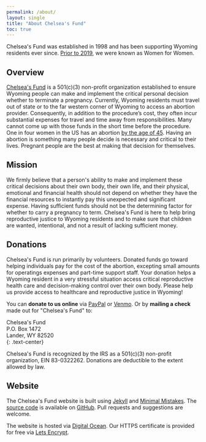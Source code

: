 ```yaml
---
permalink: /about/
layout: single
title: "About Chelsea's Fund"
toc: true
---
```


Chelsea's Fund was established in 1998 and has been supporting Wyoming
residents ever since. [Prior to 2019](/newname/), we were known as
Women for Women.

## Overview

[Chelsea's Fund](/) is a 501(c)(3) non-profit organization established
to ensure Wyoming people can make and implement the critical personal
decision whether to terminate a pregnancy. Currently, Wyoming
residents must travel out of state or to the far western corner of
Wyoming to access an abortion provider. Consequently, in addition to
the procedure’s cost, they often incur substantial expenses for travel
and time away from responsibilities. Many cannot come up with those
funds in the short time before the procedure. One in four women in the
US has an abortion [by the age of
45](https://www.guttmacher.org/fact-sheet/induced-abortion-united-states).
Having an abortion is something many people decide is necessary and
critical to their lives. Pregnant people are the best at making that
decision for themselves.

## Mission

We firmly believe that a person's ability to make and implement these
critical decisions about their own body, their own life, and their
physical, emotional and financial health should not depend on whether
they have the financial resources to instantly pay this unexpected and
significant expense. Having sufficient funds should not be the
determining factor for whether to carry a pregnancy to term. Chelsea's
Fund is here to help bring reproductive justice to Wyoming residents
and to make sure that children are wanted, intentional, and not a
result of lacking sufficient money.

## Donations

Chelsea's Fund is run primarily by volunteers. Donated funds go toward
helping individuals pay for the cost of the abortion, excepting small
amounts for operatings expenses and part-time support staff. Your
donation helps a Wyoming resident in a very stressful situation access
critical reproductive health care and decision-making control over
their own body. Please help us provide access to healthcare and
reproductive justice in Wyoming!

You can **donate to us online** via
[PayPal](https://www.paypal.com/donate?hosted_button_id=NR88FU8XPDRN6) or
[Venmo](https://venmo.com/?txn=pay&audience=friends&recipients=chelseasfund&note=Donation).
Or by **mailing a check** made out for "Chelsea's Fund" to:

Chelsea's Fund  
P.O. Box 1472  
Lander, WY 82520  
{: .text-center}

Chelsea's Fund is recognized by the IRS as a 501(c)(3) non-profit
organization, EIN 83-0322262. Donations are deductible to the extent allowed by
law.

## Website

The Chelsea's Fund website is built using
[Jekyll](https://jekyllrb.com/) and [Minimal
Mistakes](https://mmistakes.github.io/minimal-mistakes/). The [source
code](https://github.com/wyomingw4w/wyomingw4w.org) is available on
[GitHub](https://github.com/wyomingw4w). Pull requests and suggestions
are welcome.

The website is hosted via [Digital
Ocean](https://m.do.co/c/3dc8d28d8a47). Our HTTPS certificate is
provided for free via [Lets Encrypt](https://letsencrypt.org/).
